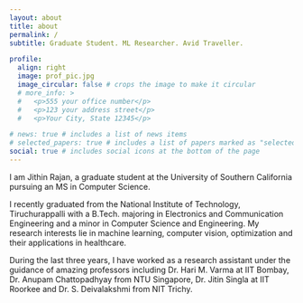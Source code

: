 ```yaml
---
layout: about
title: about
permalink: /
subtitle: Graduate Student. ML Researcher. Avid Traveller.

profile:
  align: right
  image: prof_pic.jpg
  image_circular: false # crops the image to make it circular
  # more_info: >
  #   <p>555 your office number</p>
  #   <p>123 your address street</p>
  #   <p>Your City, State 12345</p>

# news: true # includes a list of news items
# selected_papers: true # includes a list of papers marked as "selected={true}"
social: true # includes social icons at the bottom of the page
---
```


I am Jithin Rajan, a graduate student at the University of Southern California pursuing an MS in Computer Science. 

I recently graduated from the National Institute of Technology, Tiruchurappalli with a B.Tech. majoring in Electronics and Communication Engineering and a minor in Computer Science and Engineering. My research interests lie in machine learning, computer vision, optimization and their applications in healthcare.

During the last three years, I have worked as a research assistant under the guidance of amazing professors including Dr. Hari M. Varma at IIT Bombay, Dr. Anupam Chattopadhyay from NTU Singapore, Dr. Jitin Singla at IIT Roorkee and Dr. S. Deivalakshmi from NIT Trichy.




